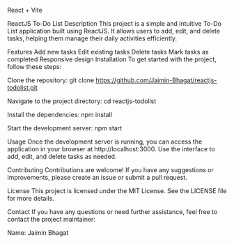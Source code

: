  React + Vite
 
ReactJS To-Do List
Description
This project is a simple and intuitive To-Do List application built using ReactJS. It allows users to add, edit, and delete tasks, helping them manage their daily activities efficiently.

Features
Add new tasks
Edit existing tasks
Delete tasks
Mark tasks as completed
Responsive design
Installation
To get started with the project, follow these steps:

Clone the repository:
git clone https://github.com/Jaimin-Bhagat/reactjs-todolist.git

Navigate to the project directory:
cd reactjs-todolist

Install the dependencies:
npm install

Start the development server:
npm start

Usage
Once the development server is running, you can access the application in your browser at http://localhost:3000. Use the interface to add, edit, and delete tasks as needed.

Contributing
Contributions are welcome! If you have any suggestions or improvements, please create an issue or submit a pull request.

License
This project is licensed under the MIT License. See the LICENSE file for more details.

Contact
If you have any questions or need further assistance, feel free to contact the project maintainer:

Name: Jaimin Bhagat
